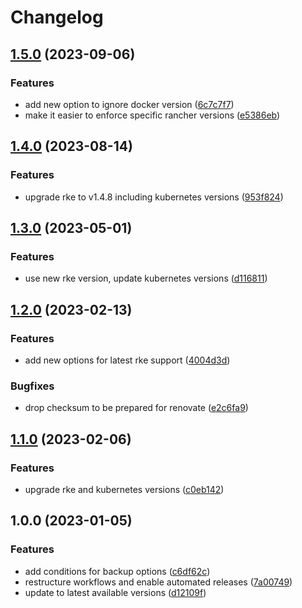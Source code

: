 # Changelog

## [1.5.0](https://github.com/rolehippie/rke/compare/v1.4.0...v1.5.0) (2023-09-06)


### Features

* add new option to ignore docker version ([6c7c7f7](https://github.com/rolehippie/rke/commit/6c7c7f79f902995d0429015e2199f33e2199d412))
* make it easier to enforce specific rancher versions ([e5386eb](https://github.com/rolehippie/rke/commit/e5386eb68e889b50ea811aefd69f516383031ece))

## [1.4.0](https://github.com/rolehippie/rke/compare/v1.3.0...v1.4.0) (2023-08-14)


### Features

* upgrade rke to v1.4.8 including kubernetes versions ([953f824](https://github.com/rolehippie/rke/commit/953f824ed082ab0ea3e41ac031ee3b136b81f134))

## [1.3.0](https://github.com/rolehippie/rke/compare/v1.2.0...v1.3.0) (2023-05-01)


### Features

* use new rke version, update kubernetes versions ([d116811](https://github.com/rolehippie/rke/commit/d1168111ddf1f576e31fc5d655034991ef2eccb8))

## [1.2.0](https://github.com/rolehippie/rke/compare/v1.1.0...v1.2.0) (2023-02-13)


### Features

* add new options for latest rke support ([4004d3d](https://github.com/rolehippie/rke/commit/4004d3d0e99abbb4b9255a5999650d496e24d7ee))


### Bugfixes

* drop checksum to be prepared for renovate ([e2c6fa9](https://github.com/rolehippie/rke/commit/e2c6fa95d4e59ef996bdcf566ac859ff158aac54))

## [1.1.0](https://github.com/rolehippie/rke/compare/v1.0.0...v1.1.0) (2023-02-06)


### Features

* upgrade rke and kubernetes versions ([c0eb142](https://github.com/rolehippie/rke/commit/c0eb1428043a2ddbf5c0cee09af6a0c16970b0bd))

## 1.0.0 (2023-01-05)


### Features

* add conditions for backup options ([c6df62c](https://github.com/rolehippie/rke/commit/c6df62c4a1f3788e58d50e7ebc569d1753d3911d))
* restructure workflows and enable automated releases ([7a00749](https://github.com/rolehippie/rke/commit/7a007491c82aaabccf0ed7aa40e922f224b380c4))
* update to latest available versions ([d12109f](https://github.com/rolehippie/rke/commit/d12109f32a3fb48386959bcd35efc782b8bdb66d))
